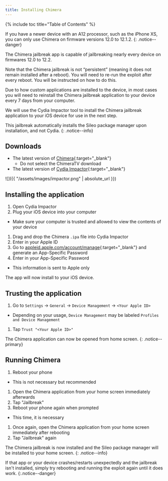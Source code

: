 ```yaml
---
title: Installing Chimera
---
```


{% include toc title="Table of Contents" %}

If you have a newer device with an A12 processor, such as the iPhone XS, you can only use Chimera on firmware versions 12.0 to 12.1.2.
{: .notice--danger}

The Chimera jailbreak app is capable of jailbreaking nearly every device on firmwares 12.0 to 12.2.

Note that the Chimera jailbreak is not “persistent” (meaning it does not remain installed after a reboot). You will need to re-run the exploit after every reboot. You will be instructed on how to do this.

Due to how custom applications are installed to the device, in most cases you will need to reinstall the Chimera jailbreak application to your device every 7 days from your computer.

We will use the Cydia Impactor tool to install the Chimera jailbreak application to your iOS device for use in the next step.

This jailbreak automatically installs the Sileo package manager upon installation, and not Cydia.
{: .notice--info}

## Downloads

- The latest version of [Chimera](https://chimera.sh/){:target="_blank"}
  - Do not select the ChimeraTV download
- The latest version of [Cydia Impactor](http://www.cydiaimpactor.com/){:target="_blank"}

![]({{ "/assets/images/impactor.png" | absolute_url }})

## Installing the application

1. Open Cydia Impactor
1. Plug your iOS device into your computer
  - Make sure your computer is trusted and allowed to view the contents of your device
1. Drag and drop the Chimera `.ipa` file into Cydia Impactor
1. Enter in your Apple ID
1. Go to [appleid.apple.com/account/manage](https://appleid.apple.com/account/manage){:target="_blank"} and generate an App-Specific Password
1. Enter in your App-Specific Password
  - This information is sent to Apple only

The app will now install to your iOS device.

## Trusting the application

1. Go to `Settings` -> `General` -> `Device Management` -> `<Your Apple ID>`
  - Depending on your usage, `Device Management` may be labeled `Profiles and Device Management`
1. Tap `Trust "<Your Apple ID>"`

The Chimera application can now be opened from home screen.
{: .notice--primary}

## Running Chimera

1. Reboot your phone
  - This is not necessary but recommended
1. Open the Chimera application from your home screen immediately afterwards
1. Tap "Jailbreak"
1. Reboot your phone again when prompted
  - This time, it is necessary
1. Once again, open the Chimera application from your home screen immediately after rebooting
1. Tap "Jailbreak" again

The Chimera jailbreak is now installed and the Sileo package manager will be installed to your home screen.
{: .notice--info}

If that app or your device crashes/restarts unexpectedly and the jailbreak isn't installed, simply try rebooting and running the exploit again until it does work.
{:.notice--danger}
